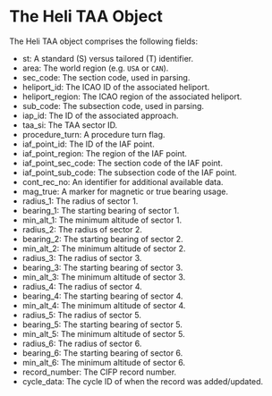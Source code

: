 # The Heli TAA Object

The Heli TAA object comprises the following fields:

- st: A standard (S) versus tailored (T) identifier.
- area: The world region (e.g. `USA` or `CAN`).
- sec_code: The section code, used in parsing.
- heliport_id: The ICAO ID of the associated heliport.
- heliport_region: The ICAO region of the associated heliport.
- sub_code: The subsection code, used in parsing.
- iap_id: The ID of the associated approach.
- taa_si: The TAA sector ID.
- procedure_turn: A procedure turn flag.
- iaf_point_id: The ID of the IAF point.
- iaf_point_region: The region of the IAF point.
- iaf_point_sec_code: The section code of the IAF point.
- iaf_point_sub_code: The subsection code of the IAF point.
- cont_rec_no: An identifier for additional available data.
- mag_true: A marker for magnetic or true bearing usage.
- radius_1: The radius of sector 1.
- bearing_1: The starting bearing of sector 1.
- min_alt_1: The minimum altitude of sector 1.
- radius_2: The radius of sector 2.
- bearing_2: The starting bearing of sector 2.
- min_alt_2: The minimum altitude of sector 2.
- radius_3: The radius of sector 3.
- bearing_3: The starting bearing of sector 3.
- min_alt_3: The minimum altitude of sector 3.
- radius_4: The radius of sector 4.
- bearing_4: The starting bearing of sector 4.
- min_alt_4: The minimum altitude of sector 4.
- radius_5: The radius of sector 5.
- bearing_5: The starting bearing of sector 5.
- min_alt_5: The minimum altitude of sector 5.
- radius_6: The radius of sector 6.
- bearing_6: The starting bearing of sector 6.
- min_alt_6: The minimum altitude of sector 6.
- record_number: The CIFP record number.
- cycle_data: The cycle ID of when the record was added/updated.
